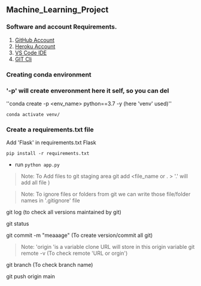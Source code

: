 ## Machine_Learning_Project

### Software and account Requirements.

1. [GitHub Account](https://github.com/)
2. [Heroku Account](https://id.heroku.com/login)
3. [VS Code IDE](https://code.visualstudio.com/download)
4. [GIT Cli](https://git-scm.com/downloads)

### Creating conda environment

### '-p' will create enveronment here it self, so you can del 

''conda create -p <env_name> python==3.7 -y (here 'venv' used)''

``conda activate venv/``

### Create a requirements.txt file

Add 'Flask' in requirements.txt 
Flask

``pip install -r requirements.txt``

* run 
``python app.py``

>Note: To Add files to git staging area
git add <file_name or . >  '.' will add all file )

>Note: To ignore files or folders from git we can write those file/folder names in '.gitignore' file

git log   (to check all versions maintained by git)

git status 

git commit -m "meaaage"  (To create version/commit all git)

>Note: 'origin 'is a variable clone URL will store in this origin variable 
git remote -v (To check remote 'URL or orgin')

git branch     (To check branch name)

git push origin main

